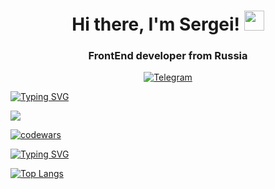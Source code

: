 <div id="header" align="center">
  <h1>Hi there, I'm Sergei! <img src="https://github.com/blackcater/blackcater/raw/main/images/Hi.gif" height="32"/></h1>
  <h3>FrontEnd developer from Russia</h3>
</div>

<div id="socials" align="center">
  <a href="https://t.me/besedin_s">
    <img src="https://img.shields.io/badge/Telegram-blue?style=for-the-badge&logo=telegram&logoColor=white" alt="Telegram" />
  </a>
</div>


<div id="stat" align="left">
  
[![Typing SVG](https://readme-typing-svg.herokuapp.com?color=%2336BCF7&lines=My+stat)](https://git.io/typing-svg)
<div id="stat" align="left">   
  
![](https://github-profile-summary-cards.vercel.app/api/cards/profile-details?username=SergeiBesedin&theme=nord_bright)
  
[![codewars](https://www.codewars.com/users/Sergey%20Besedin/badges/large)](https://www.codewars.com/users/Sergey%20Besedin) 
  
[![Typing SVG](https://readme-typing-svg.herokuapp.com?color=%2336BCF7&lines=Top+langs)](https://git.io/typing-svg)
<div id="stat" align="left">  
  
[![Top Langs](https://github-readme-stats.vercel.app/api/top-langs/?username=SergeiBesedin&layout=compact)](https://github.com/SergeiBesedin/github-readme-stats)

</div>
  
